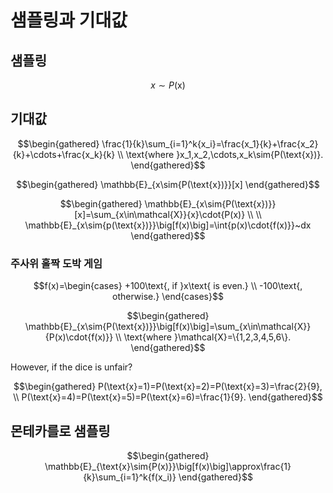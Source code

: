 # 샘플링과 기대값

## 샘플링

$$x\sim{P(\text{x})}$$

## 기대값

$$\begin{gathered}
\frac{1}{k}\sum_{i=1}^k{x_i}=\frac{x_1}{k}+\frac{x_2}{k}+\cdots+\frac{x_k}{k} \\
\text{where }x_1,x_2,\cdots,x_k\sim{P(\text{x})}.
\end{gathered}$$

$$\begin{gathered}
\mathbb{E}_{x\sim{P(\text{x})}}[x]
\end{gathered}$$

$$\begin{gathered}
\mathbb{E}_{x\sim{P(\text{x})}}[x]=\sum_{x\in\mathcal{X}}{x}\cdot{P(x)} \\
\\
\mathbb{E}_{x\sim{p(\text{x})}}\big[f(x)\big]=\int{p(x)\cdot{f(x)}}~dx
\end{gathered}$$

### 주사위 홀짝 도박 게임

$$f(x)=\begin{cases}
+100\text{, if }x\text{ is even.} \\
-100\text{, otherwise.}
\end{cases}$$

$$\begin{gathered}
\mathbb{E}_{x\sim{P(\text{x})}}\big[f(x)\big]=\sum_{x\in\mathcal{X}}{P(x)\cdot{f(x)}} \\
\text{where }\mathcal{X}=\{1,2,3,4,5,6\}.
\end{gathered}$$

However, if the dice is unfair?

$$\begin{gathered}
P(\text{x}=1)=P(\text{x}=2)=P(\text{x}=3)=\frac{2}{9}, \\
P(\text{x}=4)=P(\text{x}=5)=P(\text{x}=6)=\frac{1}{9}.
\end{gathered}$$

## 몬테카를로 샘플링

$$\begin{gathered}
\mathbb{E}_{\text{x}\sim{P(x)}}\big[f(x)\big]\approx\frac{1}{k}\sum_{i=1}^k{f(x_i)}
\end{gathered}$$
